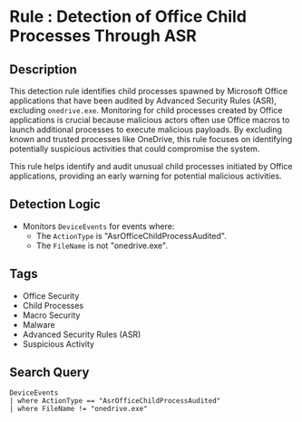 # Rule : Detection of Office Child Processes Through ASR

## Description
This detection rule identifies child processes spawned by Microsoft Office applications that have been audited by Advanced Security Rules (ASR), excluding `onedrive.exe`. Monitoring for child processes created by Office applications is crucial because malicious actors often use Office macros to launch additional processes to execute malicious payloads. By excluding known and trusted processes like OneDrive, this rule focuses on identifying potentially suspicious activities that could compromise the system.

This rule helps identify and audit unusual child processes initiated by Office applications, providing an early warning for potential malicious activities.

## Detection Logic
- Monitors `DeviceEvents` for events where:
  - The `ActionType` is "AsrOfficeChildProcessAudited".
  - The `FileName` is not "onedrive.exe".

## Tags
- Office Security
- Child Processes
- Macro Security
- Malware
- Advanced Security Rules (ASR)
- Suspicious Activity

## Search Query
```kql
DeviceEvents 
| where ActionType == "AsrOfficeChildProcessAudited"
| where FileName != "onedrive.exe"
```
